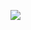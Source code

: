 ![](https://cdn271.picsart.com/9dea8fbd-6e14-44e3-826c-ab78f125b59c/447722144031201.png?to=crop&type=webp&r=1008x1163&q=85)
